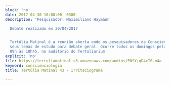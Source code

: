 ```yaml
---
block: 'no'
date: 2017-04-30 10:00:00 -0300
description: 'Pesquisador: Maximiliano Haymann

  Debate realizado em 30/04/2017


  Tertúlia Matinal é a reunião aberta onde os pesquisadores da Conscienciologia apresentam
  seus temas de estudo para debate geral. Ocorre todos os domingos pela manhã, das
  09h às 10h45, no auditório do Tertuliarium'
explicit: 'no'
file: https://tertuliamatinal.s3.amazonaws.com/audios/PNSYjqD4xT0.m4a
keyword: conscienciologia
title: Tertúlia Matinal 43 - Irritaciograma

---
```

